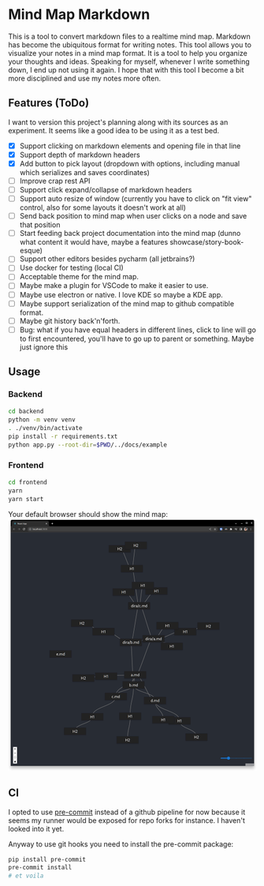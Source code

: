 # Mind Map Markdown

This is a tool to convert markdown files to a realtime mind map. Markdown has become the ubiquitous format for writing notes. This tool allows you to visualize your notes in a mind map format. It is a tool to help you organize your thoughts and ideas. Speaking for myself, whenever I write something down, I end up not using it again. I hope that with this tool I become a bit more disciplined and use my notes more often.

## Features (ToDo)

I want to version this project's planning along with its sources as an experiment. It seems like a good idea to be using it as a test bed.

- [x] Support clicking on markdown elements and opening file in that line
- [x] Support depth of markdown headers
- [x] Add button to pick layout (dropdown with options, including manual which serializes and saves coordinates)
- [ ] Improve crap rest API
- [ ] Support click expand/collapse of markdown headers
- [ ] Support auto resize of window (currently you have to click on "fit view" control, also for some layouts it doesn't work at all)
- [ ] Send back position to mind map when user clicks on a node and save that position
- [ ] Start feeding back project documentation into the mind map (dunno what content it would have, maybe a features showcase/story-book-esque)
- [ ] Support other editors besides pycharm (all jetbrains?)
- [ ] Use docker for testing (local CI)
- [ ] Acceptable theme for the mind map.
- [ ] Maybe make a plugin for VSCode to make it easier to use.
- [ ] Maybe use electron or native. I love KDE so maybe a KDE app.
- [ ] Maybe support serialization of the mind map to github compatible format.
- [ ] Maybe git history back'n'forth.
- [ ] Bug: what if you have equal headers in different lines, click to line will go to first encountered, you'll have to go up to parent or something. Maybe just ignore this

## Usage

### Backend

```bash
cd backend
python -m venv venv
. ./venv/bin/activate
pip install -r requirements.txt
python app.py --root-dir=$PWD/../docs/example
```

### Frontend

```bash
cd frontend
yarn
yarn start
```

Your default browser should show the mind map:
![img.png](docs/img.png)

## CI

I opted to use [pre-commit](https://pre-commit.com/) instead of a github pipeline for now because it seems my runner would be exposed for repo forks for instance. I haven't looked into it yet.

Anyway to use git hooks you need to install the pre-commit package:

```bash
pip install pre-commit
pre-commit install
# et voila
```
